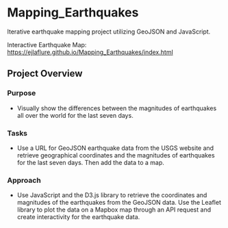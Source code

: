 # Mapping_Earthquakes
Iterative earthquake mapping project utilizing GeoJSON and JavaScript.

Interactive Earthquake Map: https://ejlaflure.github.io/Mapping_Earthquakes/index.html
## Project Overview
### Purpose
- Visually show the differences between the magnitudes of earthquakes all over the world for the last seven days.
### Tasks
- Use a URL for GeoJSON earthquake data from the USGS website and retrieve geographical coordinates and the magnitudes of earthquakes for the last seven days. Then add the data to a map.
### Approach
- Use JavaScript and the D3.js library to retrieve the coordinates and magnitudes of the earthquakes from the GeoJSON data. Use the Leaflet library to plot the data on a Mapbox map through an API request and create interactivity for the earthquake data.
